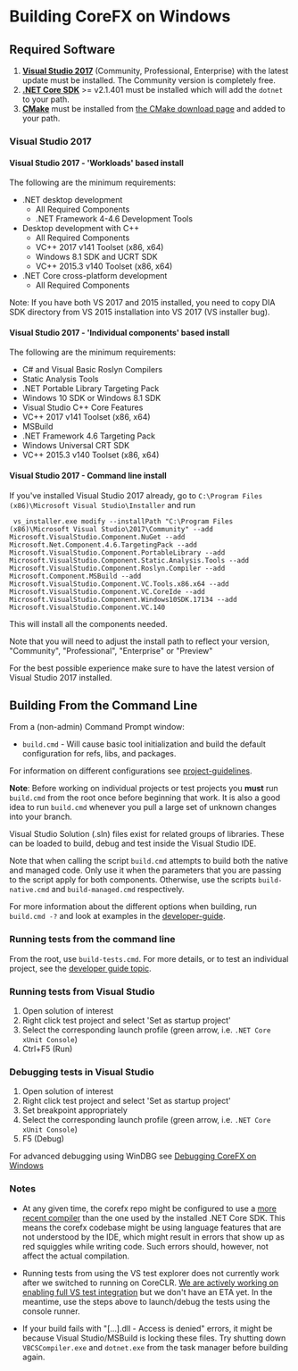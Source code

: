 Building CoreFX on Windows
==========================

## Required Software

1. **[Visual Studio 2017](https://www.visualstudio.com/downloads/)** (Community, Professional, Enterprise) with the latest update must be installed. The Community version is completely free.
2. **[.NET Core SDK](https://www.microsoft.com/net/download/windows)** >= v2.1.401 must be installed which will add the `dotnet` to your path.
3. **[CMake](https://cmake.org/)** must be installed from [the CMake download page](https://cmake.org/download/#latest) and added to your path.

### Visual Studio 2017

#### Visual Studio 2017 - 'Workloads' based install

The following are the minimum requirements:
  * .NET desktop development
    * All Required Components
    * .NET Framework 4-4.6 Development Tools
  * Desktop development with C++
    * All Required Components
    * VC++ 2017 v141 Toolset (x86, x64)
    * Windows 8.1 SDK and UCRT SDK
    * VC++ 2015.3 v140 Toolset (x86, x64)
  * .NET Core cross-platform development
    * All Required Components

Note: If you have both VS 2017 and 2015 installed, you need to copy DIA SDK directory from VS 2015 installation into VS 2017 (VS installer bug).

#### Visual Studio 2017 - 'Individual components' based install

The following are the minimum requirements:
  * C# and Visual Basic Roslyn Compilers
  * Static Analysis Tools
  * .NET Portable Library Targeting Pack
  * Windows 10 SDK or Windows 8.1 SDK
  * Visual Studio C++ Core Features
  * VC++ 2017 v141 Toolset (x86, x64)
  * MSBuild
  * .NET Framework 4.6 Targeting Pack
  * Windows Universal CRT SDK
  * VC++ 2015.3 v140 Toolset (x86, x64)

#### Visual Studio 2017 - Command line install

If you've installed Visual Studio 2017 already, go to `C:\Program Files (x86)\Microsoft Visual Studio\Installer` and run

     vs_installer.exe modify --installPath "C:\Program Files (x86)\Microsoft Visual Studio\2017\Community" --add Microsoft.VisualStudio.Component.NuGet --add Microsoft.Net.Component.4.6.TargetingPack --add Microsoft.VisualStudio.Component.PortableLibrary --add Microsoft.VisualStudio.Component.Static.Analysis.Tools --add Microsoft.VisualStudio.Component.Roslyn.Compiler --add Microsoft.Component.MSBuild --add Microsoft.VisualStudio.Component.VC.Tools.x86.x64 --add Microsoft.VisualStudio.Component.VC.CoreIde --add Microsoft.VisualStudio.Component.Windows10SDK.17134 --add Microsoft.VisualStudio.Component.VC.140

This will install all the components needed.

Note that you will need to adjust the install path to reflect your version, "Community", "Professional", "Enterprise" or "Preview"

For the best possible experience make sure to have the latest version of Visual Studio 2017 installed.

## Building From the Command Line

From a (non-admin) Command Prompt window:

- `build.cmd` - Will cause basic tool initialization and build the default configuration for refs, libs, and packages.

For information on different configurations see [project-guidelines](../coding-guidelines/project-guidelines.md).

**Note**: Before working on individual projects or test projects you **must** run `build.cmd` from the root once before beginning that work. It is also a good idea to run `build.cmd` whenever you pull a large set of unknown changes into your branch.

Visual Studio Solution (.sln) files exist for related groups of libraries. These can be loaded to build, debug and test inside the Visual Studio IDE.

Note that when calling the script `build.cmd` attempts to build both the native and managed code.
Only use it when the parameters that you are passing to the script apply for both components. Otherwise, use the scripts `build-native.cmd` and `build-managed.cmd` respectively.

For more information about the different options when building, run `build.cmd -?` and look at examples in the [developer-guide](../project-docs/developer-guide.md).

### Running tests from the command line

From the root, use `build-tests.cmd`.
For more details, or to test an individual project, see the [developer guide topic](https://github.com/dotnet/corefx/blob/master/Documentation/project-docs/developer-guide.md).

### Running tests from Visual Studio

1. Open solution of interest
2. Right click test project and select 'Set as startup project'
3. Select the corresponding launch profile (green arrow, i.e. `.NET Core xUnit Console`)
4. Ctrl+F5 (Run)

### Debugging tests in Visual Studio

1. Open solution of interest
2. Right click test project and select 'Set as startup project'
3. Set breakpoint appropriately
4. Select the corresponding launch profile (green arrow, i.e. `.NET Core xUnit Console`)
5. F5 (Debug)

For advanced debugging using WinDBG see [Debugging CoreFX on Windows](https://github.com/dotnet/corefx/blob/master/Documentation/debugging/windows-instructions.md)

### Notes
* At any given time, the corefx repo might be configured to use a [more recent compiler](../../../DotnetCLIVersion.txt) than
the one used by the installed .NET Core SDK. This means the corefx codebase might
be using language features that are not understood by the IDE, which might result in errors that
show up as red squiggles while writing code. Such errors should, however, not affect the actual compilation.

* Running tests from using the VS test explorer does not currently work after we switched to running on CoreCLR. [We are actively working on enabling full VS test integration](https://github.com/dotnet/corefx/issues/20627) but we don't have an ETA yet. In the meantime, use the steps above to launch/debug the tests using the console runner.

* If your build fails with "[...].dll - Access is denied" errors, it might be because Visual Studio/MSBuild is locking these files. Try shutting down `VBCSCompiler.exe` and `dotnet.exe` from the task manager before building again.
